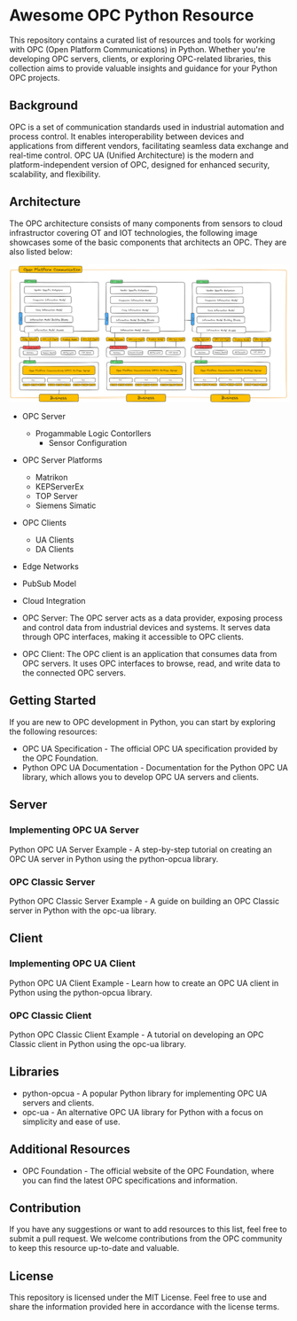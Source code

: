 # Awesome OPC Python Resource

This repository contains a curated list of resources and tools for working with OPC (Open Platform Communications) in Python. Whether you're developing OPC servers, clients, or exploring OPC-related libraries, this collection aims to provide valuable insights and guidance for your Python OPC projects.

## Background

OPC is a set of communication standards used in industrial automation and process control. It enables interoperability between devices and applications from different vendors, facilitating seamless data exchange and real-time control. OPC UA (Unified Architecture) is the modern and platform-independent version of OPC, designed for enhanced security, scalability, and flexibility.

## Architecture

The OPC architecture consists of many components from sensors to cloud infrastructor covering OT and IOT technologies, the following image showcases some of the basic components that architects an OPC. They are also listed below:

![Open Platform Communication](open-platform-communication.png)

- OPC Server
    - Progammable Logic Contorllers
        - Sensor Configuration
- OPC Server Platforms
    - Matrikon
    - KEPServerEx
    - TOP Server
    - Siemens Simatic
- OPC Clients
    - UA Clients
    - DA Clients
- Edge Networks
- PubSub Model
- Cloud Integration

- OPC Server: The OPC server acts as a data provider, exposing process and control data from industrial devices and systems. It serves data through OPC interfaces, making it accessible to OPC clients.
- OPC Client: The OPC client is an application that consumes data from OPC servers. It uses OPC interfaces to browse, read, and write data to the connected OPC servers.

## Getting Started

If you are new to OPC development in Python, you can start by exploring the following resources:
- OPC UA Specification - The official OPC UA specification provided by the OPC Foundation.
- Python OPC UA Documentation - Documentation for the Python OPC UA library, which allows you to develop OPC UA servers and clients.

## Server

### Implementing OPC UA Server
Python OPC UA Server Example - A step-by-step tutorial on creating an OPC UA server in Python using the python-opcua library.

### OPC Classic Server
Python OPC Classic Server Example - A guide on building an OPC Classic server in Python with the opc-ua library.

## Client

### Implementing OPC UA Client
Python OPC UA Client Example - Learn how to create an OPC UA client in Python using the python-opcua library.

### OPC Classic Client

Python OPC Classic Client Example - A tutorial on developing an OPC Classic client in Python using the opc-ua library.

## Libraries
- python-opcua - A popular Python library for implementing OPC UA servers and clients.
- opc-ua - An alternative OPC UA library for Python with a focus on simplicity and ease of use.

## Additional Resources
- OPC Foundation - The official website of the OPC Foundation, where you can find the latest OPC specifications and information.

## Contribution
If you have any suggestions or want to add resources to this list, feel free to submit a pull request. We welcome contributions from the OPC community to keep this resource up-to-date and valuable.

## License
This repository is licensed under the MIT License. Feel free to use and share the information provided here in accordance with the license terms.